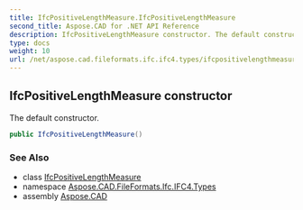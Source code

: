 ```yaml
---
title: IfcPositiveLengthMeasure.IfcPositiveLengthMeasure
second_title: Aspose.CAD for .NET API Reference
description: IfcPositiveLengthMeasure constructor. The default constructor
type: docs
weight: 10
url: /net/aspose.cad.fileformats.ifc.ifc4.types/ifcpositivelengthmeasure/ifcpositivelengthmeasure/
---
```

## IfcPositiveLengthMeasure constructor

The default constructor.

```csharp
public IfcPositiveLengthMeasure()
```

### See Also

* class [IfcPositiveLengthMeasure](../)
* namespace [Aspose.CAD.FileFormats.Ifc.IFC4.Types](../../ifcpositivelengthmeasure/)
* assembly [Aspose.CAD](../../../)


